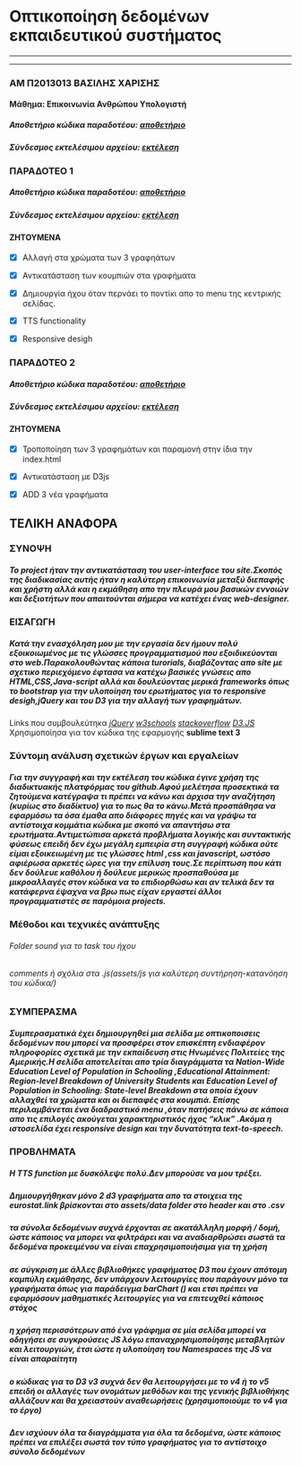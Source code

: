 
# Οπτικοποίηση δεδομένων εκπαιδευτικού συστήματος 
---
___
### ΑΜ Π2013013 ΒΑΣΙΛΗΣ ΧΑΡΙΣΗΣ
#### Μάθημα: Επικοινωνία Ανθρώπου Υπολογιστή 
##### Αποθετήριο κώδικα παραδοτέου: [αποθετήριο](https://github.com/VasilisCharisis/D3js-US-educational-attainment/tree/master)
##### Σύνδεσμος εκτελέσιμου αρχείου: [εκτέλεση](https://vasilischarisis.github.io/D3js-US-educational-attainment/)

### ΠΑΡΑΔΟΤΕΟ 1
##### Αποθετήριο κώδικα παραδοτέου: [αποθετήριο](https://github.com/VasilisCharisis/D3js-US-educational-attainment/tree/master)
##### Σύνδεσμος εκτελέσιμου αρχείου: [εκτέλεση](https://vasilischarisis.github.io/D3js-US-educational-attainment/)

#### ΖΗΤΟΥΜΕΝΑ
* [X] Αλλαγή στα χρώματα των 3 γραφηάτων
* [X] Αντικατάσταση των κουμπιών στα γραφήματα
* [X] Δημιουργία ήχου όταν περνάει το ποντίκι απο το menu της κεντρικής σελίδας.
* [X] TTS functionality 
* [X] Responsive desigh
 
 
 
 
 ### ΠΑΡΑΔΟΤΕΟ 2
 ##### Αποθετήριο κώδικα παραδοτέου: [αποθετήριο](https://github.com/VasilisCharisis/D3js-US-educational-attainment/tree/master)
 ##### Σύνδεσμος εκτελέσιμου αρχείου: [εκτέλεση](https://vasilischarisis.github.io/D3js-US-educational-attainment/)
 
 #### ΖΗΤΟΥΜΕΝΑ
 * [X] Τροποποίηση των 3 γραφημάτων και παραμονή στην ίδια την index.html
 * [X] Αντικατάσταση με D3js
 * [X] ADD 3 νέα γραφήματα


## ΤΕΛΙΚΗ ΑΝΑΦΟΡΑ

### ΣΥΝΟΨΗ
##### Το project ήταν την αντικατάσταση του user-interface του site.Σκοπός της διαδικασίας αυτής ήταν η καλύτερη επικοινωνία μεταξύ διεπαφής και χρήστη αλλά και η εκμάθηση απο την πλευρά μου βασικών εννοιών και δεξιοτήτων που απαιτούνται σήμερα να κατέχει ένας web-designer.

### ΕΙΣΑΓΩΓΗ
##### Κατά την ενασχόληση μου με την εργασία δεν ήμουν πολύ εξοικοιωμένος με τις γλώσσες προγραμματισμού που εξοιδικεύονται στο web.Παρακολουθώντας κάποια turorials, διαβάζοντας απο site με σχετικο περιεχόμενο έφτασα να κατέχω βασικές γνώσεις απο HTML,CSS,Java-script αλλά και δουλεύοντας μερικά frameworks όπως το bootstrap για την υλοποίηση του ερωτήματος για το responsive desigh,jQuery και του D3 για την αλλαγή των γραφημάτων.

Links που συμβουλεύτηκα
 *[jQuery](https://jquery.com/)*
 *[w3schools](https://www.w3schools.com/)*
 *[stackoverflow](https://stackoverflow.com/)*
 *[D3.JS](https://d3js.org/)*
 <br>
 Χρησιμοποίησα για τον κώδικα της εφαρμογής **sublime text 3**
 
### Σύντομη ανάλυση σχετικών έργων και εργαλείων
##### Για την συγγραφή και την εκτέλεση του κώδικα έγινε χρήση της διαδικτυακής πλατφόρμας του github.Αφού μελέτησα προσεκτικά τα ζητούμενα κατέγραψα τι πρέπει να κάνω και άρχισα την αναζήτηση (κυρίως στο διαδίκτυο) για το πως θα το κάνω.Μετά προσπάθησα να εφαρμόσω τα όσα έμαθα απο διάφορες πηγές και να γράψω τα αντίστοιχα κομμάτια κώδικα με σκοπό να απαντήσω στα ερωτήματα.Αντιμετώπισα αρκετά προβλήματα λογικής και συντακτικής φύσεως επειδή δεν έχω μεγάλη εμπειρία στη συγγραφή κώδικα ούτε είμαι εξοικειωμένη με τις γλώσσες html ,css και javascript, ωστόσο αφιέρωσα αρκετές ώρες για την επίλυση τους.Σε περίπτωση που κάτι δεν δούλευε καθόλου ή δούλευε μερικώς προσπαθούσα με μικροαλλαγές στον κώδικα να το επιδιορθώσω και αν τελικά δεν τα κατάφερνα έψαχνα να βρω πως είχαν εργαστεί άλλοι προγραμματιστές σε παρόμοια projects.
 
 
 ### Μέθοδοι και τεχνικές ανάπτυξης
 ###### Folder sound για το task του ήχου
 ###### comments ή σχόλια στα .js(assets/js για καλύτερη συντήρηση-κατανόηση του κώδικα/)
 
 
 ### ΣΥΜΠΕΡΑΣΜΑ
 ##### Συμπερασματικά έχει δημιουργηθεί μια σελίδα με οπτικοποισεις δεδομένων που μπορεί να προσφέρει στον επισκέπτη ενδιαφέρον πληροφορίες σχετικά με την εκπαίδευση στις Ηνωμένες Πολιτείες της Αμερικής.Η σελίδα αποτελείται απο τρία διαγράμματα τα Nation-Wide Education Level of Population in Schooling ,Educational Attainment: Region-level Breakdown of University Students και Education Level of Population in Schooling: State-level Breakdown στα οποία έχουν αλλαχθεί τα χρώματα και οι διεπαφές στα κουμπιά. Επίσης περιλαμβάνεται ένα διαδραστικό menu ,όταν πατήσεις πάνω σε κάποια απο τις επιλογές ακούγεται χαρακτηριστικός ήχος “κλικ” .Ακόμα η ιστοσελίδα έχει responsive design και την δυνατότητα text-to-speech.

### ΠΡΟΒΛΗΜΑΤΑ
##### Η TTS function με δυσκόλεψε πολύ.Δεν μπορούσε να μου τρέξει.
##### Δημιουργήθηκαν μόνο 2 d3 γραφήματα απο τα στοιχεια της eurostat.link βρίσκονται στο assets/data folder στο header και στο .csv
##### τα σύνολα δεδομένων συχνά έρχονται σε ακατάλληλη μορφή / δομή, ώστε κάποιος να μπορει να φιλτράρει και να αναδιαρθρώσει σωστά τα δεδομένα προκειμένου να είναι επαχρησιμοποιήσιμα για τη χρήση
##### σε σύγκριση με άλλες βιβλιοθήκες γραφήματος D3  που έχουν απότομη καμπύλη εκμάθησης, δεν υπάρχουν λειτουργίες που παράγουν μόνο τα γραφήματα όπως για παράδειγμα barChart () και  ετσι πρέπει να εφαρμόσουν μαθηματικές λειτουργίες για να επιτευχθεί κάποιος στόχος
##### η χρήση περισσότερων από ένα γράφημα σε μία σελίδα μπορεί να οδηγήσει σε συγκρούσεις JS λόγω επαναχρησιμοποίησης μεταβλητών και λειτουργιών, έτσι ώστε η υλοποίηση του Namespaces της JS να είναι απαραίτητη
##### ο κώδικας για το D3 v3 συχνά δεν θα λειτουργήσει με το v4 ή το v5 επειδή οι αλλαγές των ονομάτων μεθόδων και της γενικής βιβλιοθήκης αλλάζουν και θα χρειαστούν αναθεωρήσεις (χρησιμοποιούμε το v4 για το έργο)
##### Δεν ισχύουν όλα τα διαγράμματα για όλα τα δεδομένα, ώστε κάποιος πρέπει να επιλέξει σωστά τον τύπο γραφήματος για το αντίστοιχο σύνολο δεδομένων

